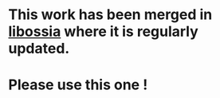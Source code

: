 # This work has been merged in [libossia](https://github.com/OSSIA/libossia) where it is regularly updated. 

# Please use this one !
